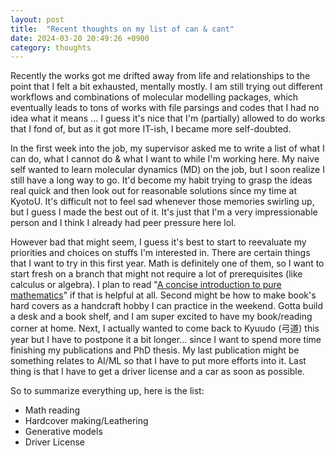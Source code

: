 ```yaml
---
layout: post
title:  "Recent thoughts on my list of can & cant"
date: 2024-03-20 20:49:26 +0900
category: thoughts
---
```


Recently the works got me drifted away from life and relationships to the point that I felt a bit exhausted, mentally mostly. I am still trying out different workflows and combinations of molecular modelling packages, which eventually leads to tons of works with file parsings and codes that I had no idea what it means ... I guess it's nice that I'm (partially) allowed to do works that I fond of, but as it got more IT-ish, I became more self-doubted.

<!--description-->

In the first week into the job, my supervisor asked me to write a list of what I can do, what I cannot do & what I want to while I'm working here. My naive self wanted to learn molecular dynamics (MD) on the job, but I soon realize I still have a long way to go. It'd become my habit trying to grasp the ideas real quick and then look out for reasonable solutions since my time at KyotoU. It's difficult not to feel sad whenever those memories swirling up, but I guess I made the best out of it. It's just that I'm a very impressionable person and I think I already had peer pressure here lol. 

However bad that might seem, I guess it's best to start to reevaluate my priorities and choices on stuffs I'm interested in. There are certain things that I want to try in this first year. Math is definitely one of them, so I want to start fresh on a branch that might not require a lot of prerequisites (like calculus or algebra). I plan to read "[A concise introduction to pure mathematics](https://web.math.ucsb.edu/~agboola/teaching/2021/fall/8/liebeck.pdf)" if that is helpful at all. Second might be how to make book's hard covers as a handcraft hobby I can practice in the weekend. Gotta build a desk and a book shelf, and I am super excited to have my book/reading corner at home. Next, I actually wanted to come back to Kyuudo (弓道) this year but I have to postpone it a bit longer... since I want to spend more time finishing my publications and PhD thesis. My last publication might be something relates to AI/ML so that I have to put more efforts into it. Last thing is that I have to get a driver license and a car as soon as possible. 

So to summarize everything up, here is the list:

- Math reading
- Hardcover making/Leathering
- Generative models
- Driver License


